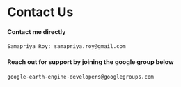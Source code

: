 # Contact Us

#### Contact me directly
```
Samapriya Roy: samapriya.roy@gmail.com
```

#### Reach out for support by joining the google group below

```
google-earth-engine-developers@googlegroups.com
```
